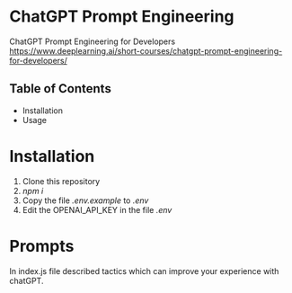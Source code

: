 # ChatGPT Prompt Engineering

ChatGPT Prompt Engineering for Developers
https://www.deeplearning.ai/short-courses/chatgpt-prompt-engineering-for-developers/

## Table of Contents
* Installation
* Usage

# Installation

1. Clone this repository
2. *npm i*
3. Copy the file *.env.example* to *.env*
4. Edit the OPENAI_API_KEY in the file *.env*

# Prompts
In index.js file described tactics which can improve your experience with chatGPT.
